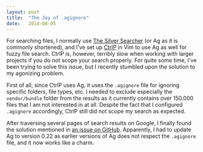 ```yaml
---
layout: post
title:  "The Joy of .agignore"
date:   2014-08-05
---
```


For searching files, I normally use [The Silver
Searcher](https://github.com/ggreer/the_silver_searcher/) (or Ag as it is
commonly shortened), and I've set up [CtrlP](https://github.com/kien/ctrlp.vim)
in Vim to use Ag as well for fuzzy file search. CtrlP is, however, terribly slow
when working with larger projects if you do not scope your search properly. For
quite some time, I've been trying to solve this issue, but I recently stumbled
upon the solution to my agonizing problem.

First of all, since CtrlP uses Ag, it uses the `.agignore` file for ignoring
specific folders, file types, etc. I needed to exclude especially the
`vendor/bundle` folder from the results as it currently contains over 150.000
files that I am not interested in at all. Despite the fact that I configured
`.agignore` accordingly, CtrlP still did not scope my search as expected.

After traversing several pages of search results on Google, I finally found the
solution mentioned in [an issue on
GitHub](https://github.com/ggreer/the_silver_searcher/issues/367). Apparently, I
had to update Ag to version 0.22 as earlier versions of Ag does not respect the
`.agignore` file, and it now works like a charm.
